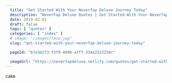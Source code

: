 ```yaml
---
  title: "Get Started With Your Neverfap Deluxe Journey Today"
  description: "NeverFap Deluxe Quotes | Get Started With Your Neverfap Deluxe Journey Today"
  date: 2019-03-01
  draft: false
  tags: [ "quotes" ]
  categories: [ "index" ]
  # image: "/images/face.jpg"
  slug: "get-started-with-your-neverfap-deluxe-journey-today"

  pageId: "b7e3b273-f3f9-4098-afff-334a2522258c"

  imageUrl: "https://neverfapdeluxe.netlify.com/quotes/get-started-with-your-neverfap-deluxe-journey-today.png"
---
```


cake